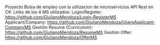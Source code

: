 Proyecto Bolsa de empleo con la utilizacion de microservicios API Rest en C#. 
Links de los 4 MS utilizados:
Login/Register: https://github.com/GiulianoMendoza/Login-RegisterMS
Applicant/Company: https://github.com/GiulianoMendoza/UsersApplicant-CompanyMS
Gestión Resume (Curriculum): https://github.com/GiulianoMendoza/ResumeMS
Gestión Offer: https://github.com/GiulianoMendoza/OfferMS
